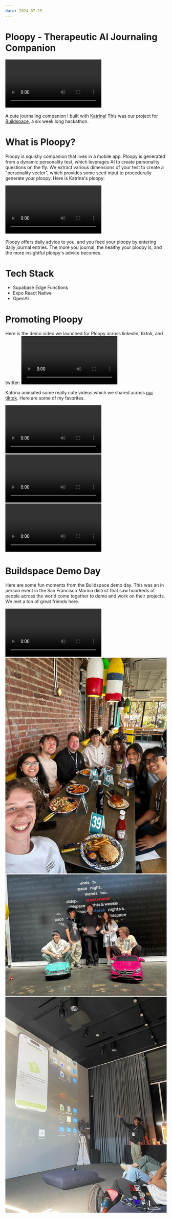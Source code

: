 ```yaml
---
date: 2024-07-25
---
```


# Ploopy - Therapeutic AI Journaling Companion

![Ploopy Demo](media/ploopy/ploopy_demo.mp4)

A cute journaling companion I built with [Katrina](https://www.lemonyummy.com/)! This was our project for [Buildspace](https://buildspace.so/), a six week long hackathon. 

# What is Ploopy?
Ploopy is squishy companion that lives in a mobile app. Ploopy is generated from a dynamic personality test, which leverages AI to create personality questions on the fly. We extract various dimensions of your test to create a "personality vector", which provides some seed input to procedurally generate your ploopy. Here is Katrina's ploopy:

![Ploopy Katrina](media/ploopy/katrina.mp4)

Ploopy offers daily advice to you, and you feed your ploopy by entering daily journal entries. The more you journal, the healthy your ploopy is, and the more insightful ploopy's advice becomes.


# Tech Stack
- Supabase Edge Functions
- Expo React Native
- OpenAI

# Promoting Ploopy

Here is the demo video we launched for Ploopy across linkedin, tiktok, and twitter:
![Ploopy demo](media/ploopy/demo.mp4)

Katrina animated some really cute videos which we shared across [our tiktok](https://www.tiktok.com/@ploopyapp). Here are some of my favorites.

![Ploopy 1](media/ploopy/ploop1.mp4)
![Ploopy 2](media/ploopy/ploop2.mp4)
![Ploopy 3](media/ploopy/ploop3.mp4)



# Buildspace Demo Day

Here are some fun moments from the Buildspace demo day. This was an in person event in the San Francisco Marina district that saw hundreds of people across the world come together to demo and work on their projects. We met a ton of great friends here.

![Demo 1](media/ploopy/demo1.mp4)
![Demo 2](media/ploopy/demo2.jpg)
![Demo 3](media/ploopy/demo3.jpg)
![Demo 4](media/ploopy/demo4.jpg)